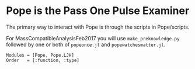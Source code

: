 # Pope is the Pass One Pulse Examiner

The primary way to interact with Pope is through the scripts in Pope/scripts.

For MassCompatibleAnalysisFeb2017 you will use `make_preknowledge.py` followed
by one or both of `popeonce.jl` and `popewatchesmatter.jl`.

```@autodocs
Modules = [Pope, Pope.LJH]
Order   = [:function, :type]
```
